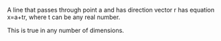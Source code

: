 A line that passes through point a and has direction vector r has
equation x=a+tr, where t can be any real number.

This is true in any number of dimensions.
